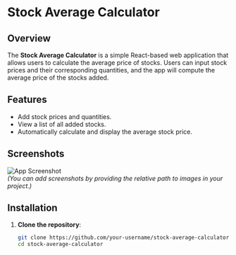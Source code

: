 # Stock Average Calculator

## Overview

The **Stock Average Calculator** is a simple React-based web application that allows users to calculate the average price of stocks. Users can input stock prices and their corresponding quantities, and the app will compute the average price of the stocks added.

## Features

- Add stock prices and quantities.
- View a list of all added stocks.
- Automatically calculate and display the average stock price.

## Screenshots

![App Screenshot](./path/to/screenshot.png)  
_(You can add screenshots by providing the relative path to images in your project.)_

## Installation

1. **Clone the repository**:
   ```bash
   git clone https://github.com/your-username/stock-average-calculator.git
   cd stock-average-calculator
   ```
